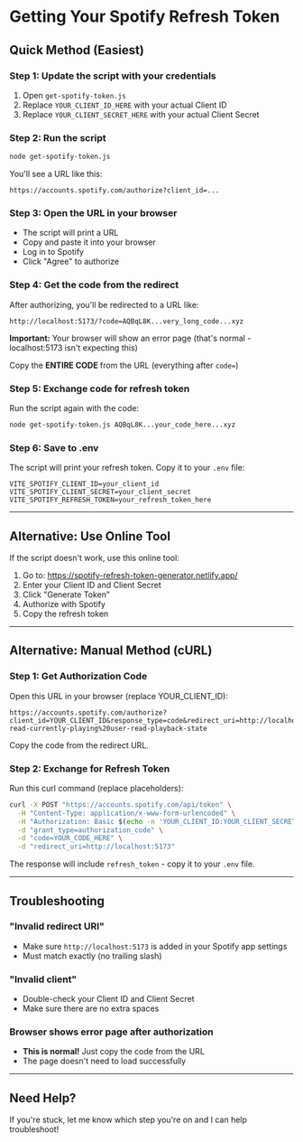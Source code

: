 # Getting Your Spotify Refresh Token

## Quick Method (Easiest)

### Step 1: Update the script with your credentials

1. Open `get-spotify-token.js`
2. Replace `YOUR_CLIENT_ID_HERE` with your actual Client ID
3. Replace `YOUR_CLIENT_SECRET_HERE` with your actual Client Secret

### Step 2: Run the script

```bash
node get-spotify-token.js
```

You'll see a URL like this:
```
https://accounts.spotify.com/authorize?client_id=...
```

### Step 3: Open the URL in your browser

- The script will print a URL
- Copy and paste it into your browser
- Log in to Spotify
- Click "Agree" to authorize

### Step 4: Get the code from the redirect

After authorizing, you'll be redirected to a URL like:
```
http://localhost:5173/?code=AQBqL8K...very_long_code...xyz
```

**Important:** Your browser will show an error page (that's normal - localhost:5173 isn't expecting this)

Copy the **ENTIRE CODE** from the URL (everything after `code=`)

### Step 5: Exchange code for refresh token

Run the script again with the code:

```bash
node get-spotify-token.js AQBqL8K...your_code_here...xyz
```

### Step 6: Save to .env

The script will print your refresh token. Copy it to your `.env` file:

```env
VITE_SPOTIFY_CLIENT_ID=your_client_id
VITE_SPOTIFY_CLIENT_SECRET=your_client_secret
VITE_SPOTIFY_REFRESH_TOKEN=your_refresh_token_here
```

---

## Alternative: Use Online Tool

If the script doesn't work, use this online tool:

1. Go to: https://spotify-refresh-token-generator.netlify.app/
2. Enter your Client ID and Client Secret
3. Click "Generate Token"
4. Authorize with Spotify
5. Copy the refresh token

---

## Alternative: Manual Method (cURL)

### Step 1: Get Authorization Code

Open this URL in your browser (replace YOUR_CLIENT_ID):

```
https://accounts.spotify.com/authorize?client_id=YOUR_CLIENT_ID&response_type=code&redirect_uri=http://localhost:5173&scope=user-read-currently-playing%20user-read-playback-state
```

Copy the code from the redirect URL.

### Step 2: Exchange for Refresh Token

Run this curl command (replace placeholders):

```bash
curl -X POST "https://accounts.spotify.com/api/token" \
  -H "Content-Type: application/x-www-form-urlencoded" \
  -H "Authorization: Basic $(echo -n 'YOUR_CLIENT_ID:YOUR_CLIENT_SECRET' | base64)" \
  -d "grant_type=authorization_code" \
  -d "code=YOUR_CODE_HERE" \
  -d "redirect_uri=http://localhost:5173"
```

The response will include `refresh_token` - copy it to your `.env` file.

---

## Troubleshooting

### "Invalid redirect URI"
- Make sure `http://localhost:5173` is added in your Spotify app settings
- Must match exactly (no trailing slash)

### "Invalid client"
- Double-check your Client ID and Client Secret
- Make sure there are no extra spaces

### Browser shows error page after authorization
- **This is normal!** Just copy the code from the URL
- The page doesn't need to load successfully

---

## Need Help?

If you're stuck, let me know which step you're on and I can help troubleshoot!
